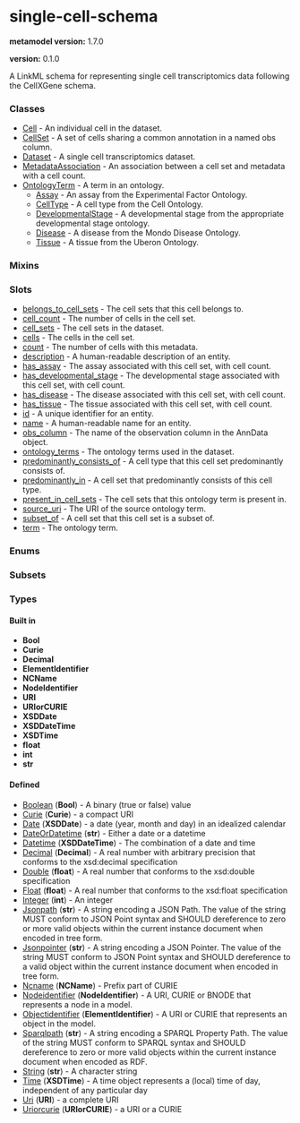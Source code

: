 
# single-cell-schema


**metamodel version:** 1.7.0

**version:** 0.1.0


A LinkML schema for representing single cell transcriptomics data following the CellXGene schema.


### Classes

 * [Cell](Cell.md) - An individual cell in the dataset.
 * [CellSet](CellSet.md) - A set of cells sharing a common annotation in a named obs column.
 * [Dataset](Dataset.md) - A single cell transcriptomics dataset.
 * [MetadataAssociation](MetadataAssociation.md) - An association between a cell set and metadata with a cell count.
 * [OntologyTerm](OntologyTerm.md) - A term in an ontology.
     * [Assay](Assay.md) - An assay from the Experimental Factor Ontology.
     * [CellType](CellType.md) - A cell type from the Cell Ontology.
     * [DevelopmentalStage](DevelopmentalStage.md) - A developmental stage from the appropriate developmental stage ontology.
     * [Disease](Disease.md) - A disease from the Mondo Disease Ontology.
     * [Tissue](Tissue.md) - A tissue from the Uberon Ontology.

### Mixins


### Slots

 * [belongs_to_cell_sets](belongs_to_cell_sets.md) - The cell sets that this cell belongs to.
 * [cell_count](cell_count.md) - The number of cells in the cell set.
 * [cell_sets](cell_sets.md) - The cell sets in the dataset.
 * [cells](cells.md) - The cells in the cell set.
 * [count](count.md) - The number of cells with this metadata.
 * [description](description.md) - A human-readable description of an entity.
 * [has_assay](has_assay.md) - The assay associated with this cell set, with cell count.
 * [has_developmental_stage](has_developmental_stage.md) - The developmental stage associated with this cell set, with cell count.
 * [has_disease](has_disease.md) - The disease associated with this cell set, with cell count.
 * [has_tissue](has_tissue.md) - The tissue associated with this cell set, with cell count.
 * [id](id.md) - A unique identifier for an entity.
 * [name](name.md) - A human-readable name for an entity.
 * [obs_column](obs_column.md) - The name of the observation column in the AnnData object.
 * [ontology_terms](ontology_terms.md) - The ontology terms used in the dataset.
 * [predominantly_consists_of](predominantly_consists_of.md) - A cell type that this cell set predominantly consists of.
 * [predominantly_in](predominantly_in.md) - A cell set that predominantly consists of this cell type.
 * [present_in_cell_sets](present_in_cell_sets.md) - The cell sets that this ontology term is present in.
 * [source_uri](source_uri.md) - The URI of the source ontology term.
 * [subset_of](subset_of.md) - A cell set that this cell set is a subset of.
 * [term](term.md) - The ontology term.

### Enums


### Subsets


### Types


#### Built in

 * **Bool**
 * **Curie**
 * **Decimal**
 * **ElementIdentifier**
 * **NCName**
 * **NodeIdentifier**
 * **URI**
 * **URIorCURIE**
 * **XSDDate**
 * **XSDDateTime**
 * **XSDTime**
 * **float**
 * **int**
 * **str**

#### Defined

 * [Boolean](types/Boolean.md)  (**Bool**)  - A binary (true or false) value
 * [Curie](types/Curie.md)  (**Curie**)  - a compact URI
 * [Date](types/Date.md)  (**XSDDate**)  - a date (year, month and day) in an idealized calendar
 * [DateOrDatetime](types/DateOrDatetime.md)  (**str**)  - Either a date or a datetime
 * [Datetime](types/Datetime.md)  (**XSDDateTime**)  - The combination of a date and time
 * [Decimal](types/Decimal.md)  (**Decimal**)  - A real number with arbitrary precision that conforms to the xsd:decimal specification
 * [Double](types/Double.md)  (**float**)  - A real number that conforms to the xsd:double specification
 * [Float](types/Float.md)  (**float**)  - A real number that conforms to the xsd:float specification
 * [Integer](types/Integer.md)  (**int**)  - An integer
 * [Jsonpath](types/Jsonpath.md)  (**str**)  - A string encoding a JSON Path. The value of the string MUST conform to JSON Point syntax and SHOULD dereference to zero or more valid objects within the current instance document when encoded in tree form.
 * [Jsonpointer](types/Jsonpointer.md)  (**str**)  - A string encoding a JSON Pointer. The value of the string MUST conform to JSON Point syntax and SHOULD dereference to a valid object within the current instance document when encoded in tree form.
 * [Ncname](types/Ncname.md)  (**NCName**)  - Prefix part of CURIE
 * [Nodeidentifier](types/Nodeidentifier.md)  (**NodeIdentifier**)  - A URI, CURIE or BNODE that represents a node in a model.
 * [Objectidentifier](types/Objectidentifier.md)  (**ElementIdentifier**)  - A URI or CURIE that represents an object in the model.
 * [Sparqlpath](types/Sparqlpath.md)  (**str**)  - A string encoding a SPARQL Property Path. The value of the string MUST conform to SPARQL syntax and SHOULD dereference to zero or more valid objects within the current instance document when encoded as RDF.
 * [String](types/String.md)  (**str**)  - A character string
 * [Time](types/Time.md)  (**XSDTime**)  - A time object represents a (local) time of day, independent of any particular day
 * [Uri](types/Uri.md)  (**URI**)  - a complete URI
 * [Uriorcurie](types/Uriorcurie.md)  (**URIorCURIE**)  - a URI or a CURIE
